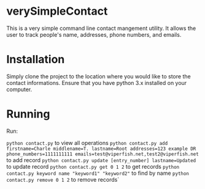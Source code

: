 # verySimpleContact
This is a very simple command line contact mangement utility. It allows the user to track people's name, addresses, phone numbers, and emails.

# Installation
Simply clone the project to the location where you would like to store the contact informations. Ensure that you have python 3.x installed on your computer.

# Running
Run:

`python contact.py` to view all operations
`python contact.py add firstname=Charle middlename=T. lastname=Root addresses=123 example DR phone_numbers=1111111111 emails=test@viperfish.net,test2@viperfish.net` to add record
`python contact.py update [entry_number] lastname=Updated` to update record
`python contact.py get 0 1 2` to get records
`python contact.py keyword name "keyword1" "keyword2"` to find by name
`python contact.py remove 0 1 2` to remove records`

